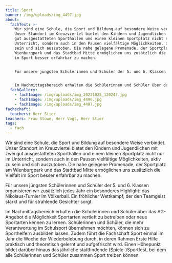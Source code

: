 ```yaml
---
title: Sport
banner: /img/uploads/img_4497.jpg
about:
  fachText: >-
    Wir sind eine Schule, die Sport und Bildung auf besondere Weise verbindet.
    Unser Standort im Kreuzviertel bietet den Kindern und Jugendlichen mit zwei
    gut ausgestatteten Sporthallen und einem kleinen Sportplatz nicht nur im
    Unterricht, sondern auch in den Pausen vielfältige Möglichkeiten, aktiv zu
    sein und sich auszutoben. Die nahe gelegene Promenade, der Sportplatz am
    Wienburgpark und das Stadtbad Mitte ermöglichen uns zusätzlich die Vielfalt
    im Sport besser erfahrbar zu machen.  


    Für unsere jüngsten Schülerinnen und Schüler der 5. und 6. Klassen organisieren wir zusätzlich jedes Jahr ein besonderes Highlight: das Nikolaus-Turnier im Völkerball. Ein fröhlicher Wettkampf, der den Teamgeist stärkt und für strahlende Gesichter sorgt. 


    Im Nachmittagsbereich erhalten die Schülerinnen und Schüler über das AG-Angebot die Möglichkeit Sportarten vertieft zu betreiben oder neue Sportarten kennen zu lernen. Schülerinnen und Schüler, die mehr Verantwortung im Schulsport übernehmen möchten, können sich zu Sporthelfern ausbilden lassen. Zudem führt die Fachschaft Sport einmal im Jahr die Woche der Wiederbelebung durch, in deren Rahmen Erste Hilfe praktisch und theoretisch gelernt und aufgefrischt wird. Einen Höhepunkt bildet darüber hinaus das jährliche stattfindende (Spiele-)Sportfest, bei dem alle Schülerinnen und Schüler zusammen Sport treiben können.
  fachGallery:
    - fachImage: /img/uploads/img_20221025_120247.jpg
    - fachImage: /img/uploads/img_4496.jpg
    - fachImage: /img/uploads/img_4497.jpg
fachschaft:
  teachers: Herr Stier
teachers: Frau Stüwe, Herr Vogt, Herr Stier
tags:
  - fach
---
```

Wir sind eine Schule, die Sport und Bildung auf besondere Weise verbindet. Unser Standort im Kreuzviertel bietet den Kindern und Jugendlichen mit zwei gut ausgestatteten Sporthallen und einem kleinen Sportplatz nicht nur im Unterricht, sondern auch in den Pausen vielfältige Möglichkeiten, aktiv zu sein und sich auszutoben. Die nahe gelegene Promenade, der Sportplatz am Wienburgpark und das Stadtbad Mitte ermöglichen uns zusätzlich die Vielfalt im Sport besser erfahrbar zu machen.  

Für unsere jüngsten Schülerinnen und Schüler der 5. und 6. Klassen organisieren wir zusätzlich jedes Jahr ein besonderes Highlight: das Nikolaus-Turnier im Völkerball. Ein fröhlicher Wettkampf, der den Teamgeist stärkt und für strahlende Gesichter sorgt. 

Im Nachmittagsbereich erhalten die Schülerinnen und Schüler über das AG-Angebot die Möglichkeit Sportarten vertieft zu betreiben oder neue Sportarten kennen zu lernen. Schülerinnen und Schüler, die mehr Verantwortung im Schulsport übernehmen möchten, können sich zu Sporthelfern ausbilden lassen. Zudem führt die Fachschaft Sport einmal im Jahr die Woche der Wiederbelebung durch, in deren Rahmen Erste Hilfe praktisch und theoretisch gelernt und aufgefrischt wird. Einen Höhepunkt bildet darüber hinaus das jährliche stattfindende (Spiele-)Sportfest, bei dem alle Schülerinnen und Schüler zusammen Sport treiben können.